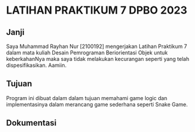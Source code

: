 # LATIHAN PRAKTIKUM 7 DPBO 2023

## Janji
Saya Muhammad Rayhan Nur [2100192] mengerjakan Latihan Praktikum 7 dalam mata kuliah Desain Pemrograman Beriorientasi Objek untuk keberkahanNya maka saya tidak melakukan kecurangan seperti yang telah dispesifikasikan. Aamiin.

## Tujuan
Program ini dibuat dalam dalam tujuan memahami game logic dan implementasinya dalam merancang game sederhana seperti Snake Game.

## Dokumentasi
